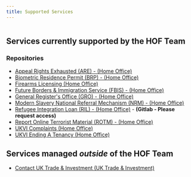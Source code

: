 ```yaml
---
title: Supported Services
---
```

```toc
```
##   Services currently supported by the HOF Team

### Repositories
* [Appeal Rights Exhausted (ARE) - (Home Office)](https://github.com/UKHomeOffice/AppealRightsExhausted)
* [Biometric Residence Permit (BRP) - (Home Office)](https://github.com/UKHomeOffice/brp_app)
* [Firearms Licensing (Home Office)](https://github.com/UKHomeOffice/firearms)
* [Future Borders & Immigration Service (FBIS) - (Home Office)](https://github.com/UKHomeOffice/fbis-ccf)
* [General Register's Office (GRO) - (Home Office)](https://github.com/UKHomeOffice/gro)
* [Modern Slavery National Referral Mechanism (NRM) - (Home Office)](https://github.com/UKHomeOffice/modern-slavery)
* [Refugee Integration Loan (RIL) - (Home Office)](https://gitlab.digital.homeoffice.gov.uk/cto/refugee-integration-loans) - **(Gitlab - Please request access)**
* [Report Online Terrorist Material (ROTM) - (Home Office)](https://github.com/UKHomeOffice/rotm)
* [UKVI Complaints (Home Office)](https://github.com/UKHomeOffice/Complaints)
* [UKVI Ending A Tenancy (Home Office)](https://github.com/UKHomeOffice/end-tenancy)

## Services managed *outside* of the HOF Team
* [Contact UK Trade & Investment (UK Trade & Investment)](https://github.com/UKTradeInvestment/contact-ukti)
